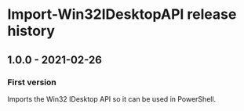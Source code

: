 # Import-Win32IDesktopAPI release history

## 1.0.0 - 2021-02-26

### First version

Imports the Win32 IDesktop API so it can be used in PowerShell.
